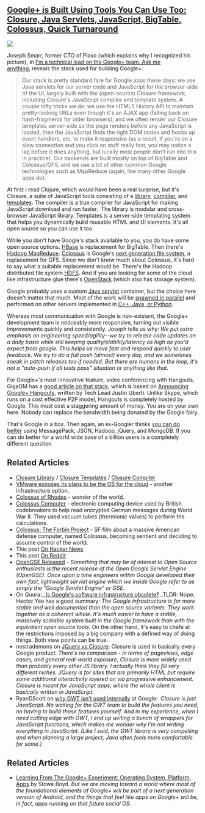 ## [Google+ is Built Using Tools You Can Use Too: Closure, Java Servlets, JavaScript, BigTable, Colossus, Quick Turnaround](/blog/2011/7/12/google-is-built-using-tools-you-can-use-too-closure-java-ser.html)

    

    

![](http://farm7.static.flickr.com/6140/5930590540_0ae729b8f5_o.png)

Joseph Smarr, former CTO of Plaxo (which explains why I recognized his picture), in [I'm a technical lead on the Google+ team. Ask me anything](http://anyasq.com/79-im-a-technical-lead-on-the-google+-team), reveals the stack used for building Google+:

> Our stack is pretty standard fare for Google apps these days: we use Java servlets for our server code and JavaScript for the browser-side of the UI, largely built with the (open-source) Closure framework, including Closure's JavaScript compiler and template system. A couple nifty tricks we do: we use the HTML5 History API to maintain pretty-looking URLs even though it's an AJAX app (falling back on hash-fragments for older browsers); and we often render our Closure templates server-side so the page renders before any JavaScript is loaded, then the JavaScript finds the right DOM nodes and hooks up event handlers, etc. to make it responsive (as a result, if you're on a slow connection and you click on stuff really fast, you may notice a lag before it does anything, but luckily most people don't run into this in practice). Our backends are built mostly on top of BigTable and Colossus/GFS, and we use a lot of other common Google technologies such as MapReduce (again, like many other Google apps do).

At first I read Clojure, which would have been a real surprise, but it's Closure, a suite of JavaScript tools consisting of a [library](http://code.google.com/closure/library/), [compiler](http://code.google.com/closure/compiler/), and [templates](http://code.google.com/closure/templates/). The compiler is a true compiler for JavaScript for making JavaScript download and run faster.  The library is modular and cross-browser JavaScript library. Templates is a server-side templating system that helps you dynamically build reusable HTML and UI elements. It's all open source so you can use it too.

While you don't have Google's stack available to you, you do have some open source options. [HBase](http://wiki.apache.org/hadoop/Hbase) is replacement for BigTable. Then there's [Hadoop MapReduce](http://hadoop.apache.org/mapreduce/). [Colossus](http://www.cs.cornell.edu/projects/ladis2009/talks/dean-keynote-ladis2009.pdf) is Google's [next generation file system](http://highscalability.com/blog/2010/9/11/googles-colossus-makes-search-real-time-by-dumping-mapreduce.html), a replacement for GFS. Since we don't know much about Colossus, it's hard to say what a suitable replacement would be. There's the Hadoop distributed file system [HDFS](http://hadoop.apache.org/hdfs/). And if you are looking for some of the cloud like infrastructure glue there's [OpenStack](http://www.openstack.org/) (which also has storage system).

Google probably uses a custom [Java servlet](http://en.wikipedia.org/wiki/Java_Servlet) container, but the choice here doesn't matter that much. Most of the work will be [spawned in parallel](http://highscalability.com/google-architecture) and performed on other servers implemented in [C++, Java, or Python](http://www.quora.com/Which-programming-languages-does-Google-use-internally).

Whereas most communication with Google is non-existent, the Google+ development team is noticeably more responsive, turning out visible improvements quickly and consistently. Joseph tells us why: _We put extra emphasis on engineering speed/agility--we try to release code updates on a daily basis while still keeping quality/stability/latency as high as you'd expect from google. This helps us move fast and respond quickly to user feedback. We try to do a full push (almost) every day, and we sometimes sneak in patch releases too if needed. But there are humans in the loop, it's not a "auto-push if all tests pass" situation or anything like that._

For Google+'s most innovative feature, video conferencing with Hangouts, GigaOM has a [good article on that stack](http://gigaom.com/video/google-hangouts-technology/), which is based on [Announcing Google+ Hangouts](http://juberti.blogspot.com/2011/06/announcing-google-hangouts.html), written by Tech Lead Justin Uberti. Unlike Skype, which runs on a cost effective P2P model, Hangouts is completely hosted by Google. This must cost a staggering amount of money. You are on your own here. Nobody can replace the bandwidth being donated by the Google fairy.

That's Google in a box. Then again, an ex-Googler thinks [you can do better](http://rethrick.com/#waving-goodbye) using MessagePack, JSON, Hadoop, jQuery, and MongoDB. If you can do better for a world wide base of a billion users is a completely different question.

## Related Articles

*   [Closure Library](http://code.google.com/closure/library/) / [Closure Templates](http://code.google.com/closure/templates/) / [Closure Compiler](http://code.google.com/closure/compiler/)
*   [VMware exposes its plans to be the OS for the cloud](http://gigaom.com/cloud/vmware-exposes-its-plans-to-be-the-os-for-the-cloud) - another infrastructure option.
*   [Colossus of Rhodes](http://en.wikipedia.org/wiki/Colossus_of_Rhodes) - wonder of the world.
*   [Colossus Computer](http://en.wikipedia.org/wiki/Colossus_computer) - electronic computing device used by British codebreakers to help read encrypted German messages during World War II. They used vacuum tubes (thermionic valves) to perform the calculations.
*   [Colossus: The Forbin Project](http://en.wikipedia.org/wiki/Colossus:_The_Forbin_Project) - SF film about a massive American defense computer, named Colossus, becoming sentient and deciding to assume control of the world.
*   This post [On Hacker News](http://news.ycombinator.com/item?id=2758177)
*   This post [On Reddit](http://www.reddit.com/r/programming/comments/iod09/google_is_built_using_tools_you_can_use_too/)
*   [OpenGSE Released](http://google-opensource.blogspot.com/2009/01/opengse-released.html) - _Something that may be of interest to Open Source enthusiasts is the recent release of the Open Google Servlet Engine (OpenGSE). Once upon a time engineers within Google developed their own fast, lightweight servlet engine which we inside Google refer to as simply the "Google Servlet Engine" or GSE._
*   On Quora:_[ Is Google's software infrastructure obsolete?](http://www.quora.com/Google/Is-Googles-software-infrastructure-obsolete) _TLDR: Nope. Hector Yee has a good summary: _The Google infrastructure is far more stable and well documented than the open source variants. They work together as a coherent whole. It's much easier to have a stable, massively scalable system built in the Google framework than with the equivalent open source tools._ On the other hand, it's easy to chafe at the restrictions imposed by a big company with a defined way of doing things. Both view points can be true.
*   nostrademons on [JQuery vs Closure](http://news.ycombinator.com/item?id=2758317): Closure is used in basically every Google product. _There's no comparison - in terms of pageviews, edge cases, and general real-world exposure, Closure is more widely used than probably every other JS library. I actually think they fill very different niches. JQuery is for sites that are primarily HTML but require some additional interactivity layered on via progressive enhancement. Closure is meant for JavaScript apps, where the whole client is basically written in JavaScript._
*   RyanDScott on [why GWT isn't used internally](http://news.ycombinator.com/item?id=2760822) at Google:  _Closure is just JavaScript. No waiting for the GWT team to build the features you need, no having to build those features yourself. And in my experience, when I need cutting edge with GWT, I end up writing a bunch of wrappers for JavaScript functions, which makes me wonder why I'm not writing everything in JavaScript. (Like I said, the GWT library is very compelling and when planning a large project, Java often feels more comfortable for some.)_

## Related Articles

*   [Learning From The Google+ Experiment: Operating System, Platform, Apps](http://www.stoweboyd.com/post/8129714757/learning-from-the-google-experiment-operating-system) by Stowe Boyd. _But we are moving toward a world where most of the foundational elements of Google+ will be part of a next generation version of Android, and the things that feel like apps on Google+ will be, in fact, apps running on that future social OS._

    